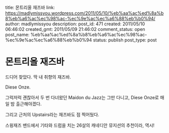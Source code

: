 title: 몬트리올 재즈바
link: https://madlymissyou.wordpress.com/2011/05/10/%eb%aa%ac%ed%8a%b8%eb%a6%ac%ec%98%ac-%ec%9e%ac%ec%a6%88%eb%b0%94/
author: madlymissyou
description: 
post_id: 471
created: 2011/05/10 06:46:02
created_gmt: 2011/05/09 21:46:02
comment_status: open
post_name: %eb%aa%ac%ed%8a%b8%eb%a6%ac%ec%98%ac-%ec%9e%ac%ec%a6%88%eb%b0%94
status: publish
post_type: post

# 몬트리올 재즈바

드디어 찾았다. 딱 내 취향의 재즈바.

Diese Onze.

그럭저럭 괜찮아서 두 번 다녀왔던 Maidon du Jazz는 그만 다니고, Diese Onze로 매일 밤 출근해야겠다.

그리고 근처의 Upstairs라는 재즈바도 점 찍어뒀다.

스윙재즈 밴드에서 기타와 드럼을 치는 26살의 캐네디안 뮤지션의 추천이라, 역시!
